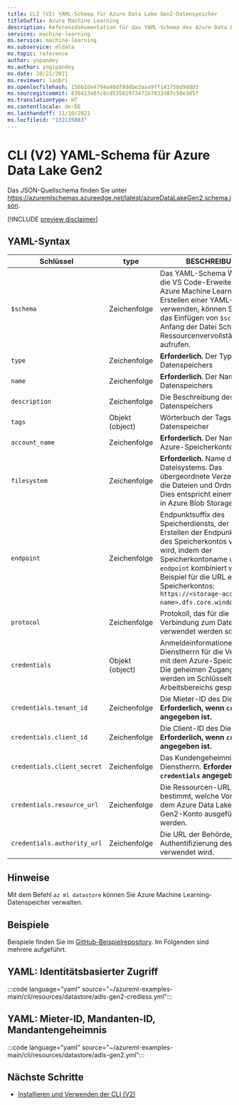 ```yaml
---
title: CLI (V2) YAML-Schema für Azure Data Lake Gen2-Datenspeicher
titleSuffix: Azure Machine Learning
description: Referenzdokumentation für das YAML-Schema des Azure Data Lake Gen2-Datenspeichers der CLI (V2).
services: machine-learning
ms.service: machine-learning
ms.subservice: mldata
ms.topic: reference
author: ynpandey
ms.author: yogipandey
ms.date: 10/21/2021
ms.reviewer: laobri
ms.openlocfilehash: 156b2de4794a40df8ddbe3aaa9ff143756d9dd03
ms.sourcegitcommit: 838413a8fc8cd53581973472b7832d87c58e3d5f
ms.translationtype: HT
ms.contentlocale: de-DE
ms.lasthandoff: 11/10/2021
ms.locfileid: "132135083"
---
```

# <a name="cli-v2-azure-data-lake-gen2-yaml-schema"></a>CLI (V2) YAML-Schema für Azure Data Lake Gen2

Das JSON-Quellschema finden Sie unter https://azuremlschemas.azureedge.net/latest/azureDataLakeGen2.schema.json.

[!INCLUDE [preview disclaimer](../../includes/machine-learning-preview-generic-disclaimer.md)]

## <a name="yaml-syntax"></a>YAML-Syntax

| Schlüssel | type | BESCHREIBUNG | Zulässige Werte | Standardwert |
| --- | ---- | ----------- | -------------- | ------- |
| `$schema` | Zeichenfolge | Das YAML-Schema Wenn Sie die VS Code-Erweiterung für Azure Machine Learning zum Erstellen einer YAML-Datei verwenden, können Sie durch das Einfügen von `$schema` am Anfang der Datei Schema- und Ressourcenvervollständigungen aufrufen. | | |
| `type` | Zeichenfolge | **Erforderlich.** Der Typ des Datenspeichers | `azure_data_lake_gen2` | |
| `name` | Zeichenfolge | **Erforderlich.** Der Name des Datenspeichers | | |
| `description` | Zeichenfolge | Die Beschreibung des Datenspeichers | | |
| `tags` | Objekt (object) | Wörterbuch der Tags für den Datenspeicher | | |
| `account_name` | Zeichenfolge | **Erforderlich.** Der Name des Azure-Speicherkontos | | |
| `filesystem` | Zeichenfolge | **Erforderlich.** Name des Dateisystems. Das übergeordnete Verzeichnis, das die Dateien und Ordner enthält. Dies entspricht einem Container in Azure Blob Storage. | | |
| `endpoint` | Zeichenfolge | Endpunktsuffix des Speicherdiensts, der zum Erstellen der Endpunkt-URL des Speicherkontos verwendet wird, indem der Speicherkontoname und `endpoint` kombiniert werden. Beispiel für die URL eines Speicherkontos: `https://<storage-account-name>.dfs.core.windows.net`. | | `core.windows.net` |
| `protocol` | Zeichenfolge | Protokoll, das für die Verbindung zum Dateisystem verwendet werden soll. | `https`, `abfss` | `https` |
| `credentials` | Objekt (object) | Anmeldeinformationen des Dienstherrn für die Verbindung mit dem Azure-Speicherkonto. Die geheimen Zugangsdaten werden im Schlüsseltresor des Arbeitsbereichs gespeichert. | | |
| `credentials.tenant_id` | Zeichenfolge | Die Mieter-ID des Dienstherrn. **Erforderlich, wenn `credentials` angegeben ist.** | | |
| `credentials.client_id` | Zeichenfolge | Die Client-ID des Dienstherrn. **Erforderlich, wenn `credentials` angegeben ist.** | | |
| `credentials.client_secret` | Zeichenfolge | Das Kundengeheimnis des Dienstherrn. **Erforderlich, wenn `credentials` angegeben ist.** | | |
| `credentials.resource_url` | Zeichenfolge | Die Ressourcen-URL, die bestimmt, welche Vorgänge auf dem Azure Data Lake Storage Gen2-Konto ausgeführt werden. | | `https://storage.azure.com/` |
| `credentials.authority_url` | Zeichenfolge | Die URL der Behörde, die zur Authentifizierung des Benutzers verwendet wird. | | `https://login.microsoftonline.com` |

## <a name="remarks"></a>Hinweise

Mit dem Befehl `az ml datastore` können Sie Azure Machine Learning-Datenspeicher verwalten.

## <a name="examples"></a>Beispiele

Beispiele finden Sie im [GitHub-Beispielrepository](https://github.com/Azure/azureml-examples/tree/main/cli/resources/datastore). Im Folgenden sind mehrere aufgeführt.

## <a name="yaml-identity-based-access"></a>YAML: Identitätsbasierter Zugriff

:::code language="yaml" source="~/azureml-examples-main/cli/resources/datastore/adls-gen2-credless.yml":::

## <a name="yaml-tenant-id-client-id-client-secret"></a>YAML: Mieter-ID, Mandanten-ID, Mandantengeheimnis

:::code language="yaml" source="~/azureml-examples-main/cli/resources/datastore/adls-gen2.yml":::

## <a name="next-steps"></a>Nächste Schritte

- [Installieren und Verwenden der CLI (V2)](how-to-configure-cli.md)
